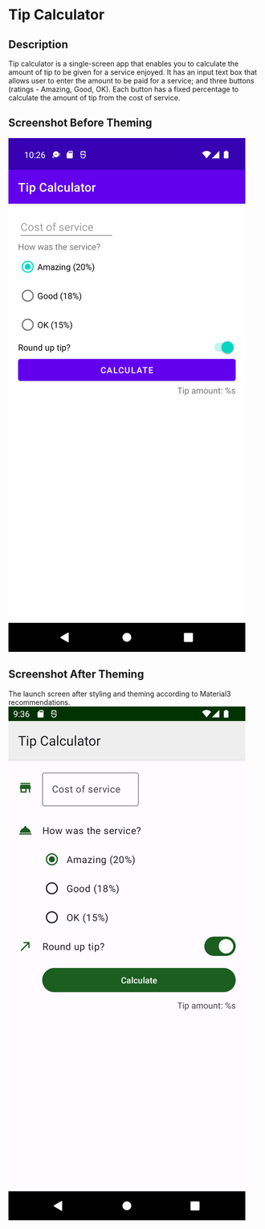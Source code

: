 # Tip Calculator

## Description

Tip calculator is a single-screen app that enables you to calculate the amount of tip to be given for a service enjoyed.
It has an input text box that allows user to enter the amount to be paid for a service; and three buttons (ratings - Amazing, Good, OK).
Each button has a fixed percentage to calculate the amount of tip from the cost of service.

## Screenshot Before Theming
![launch-screen](/screenshots/launch_screen.png)
## Screenshot After Theming
The launch screen after styling and theming according to Material3 recommendations.
![launch-screen-after-theming](screenshots/launch_screen_after_theming.png)
